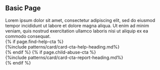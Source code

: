 <section class="usa-hero" aria-label="Introduction";>
  <div class="grid-container">
    <div class="usa-hero__callout basic-page-header">
      <h1 class="usa-hero__heading">
        <span class="usa-hero__heading--alt">Basic Page</span>
      </h1> 
      Lorem ipsum dolor sit amet, consectetur adipiscing elit, sed do eiusmod tempor incididunt ut labore et dolore magna aliqua. Ut enim ad minim veniam, quis nostrud exercitation ullamco laboris nisi ut aliquip ex ea commodo consequat.
    </div>
    <div class="help-cards">
        {% if page.find-help-cta %}
            <div class="cta">
                {%include patterns/card/card-cta-help-heading.md%}
            </div>
        {% endif %}
        {% if page.child-abuse-cta %}
            <div class="cta">
                {%include patterns/card/card-cta-report-heading.md%}
            </div>
        {% endif %}
    </div>
  </div>
</section>
